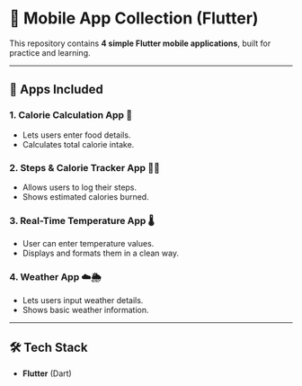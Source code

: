 # 📱 Mobile App Collection (Flutter)

This repository contains **4 simple Flutter mobile applications**, built for practice and learning.  

---

## 🚀 Apps Included

### 1. Calorie Calculation App 🍎
- Lets users enter food details.  
- Calculates total calorie intake.  

### 2. Steps & Calorie Tracker App 👣🔥
- Allows users to log their steps.  
- Shows estimated calories burned.  

### 3. Real-Time Temperature App 🌡️
- User can enter temperature values.  
- Displays and formats them in a clean way.  

### 4. Weather App ☁️🌦️
- Lets users input weather details.  
- Shows basic weather information.  

---

## 🛠️ Tech Stack
- **Flutter** (Dart)  

